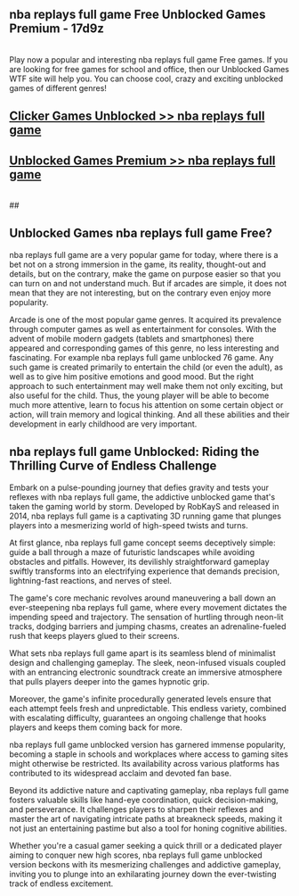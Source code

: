 ## nba replays full game Free Unblocked Games Premium - 17d9z <br>
<br>
Play now a popular and interesting nba replays full game Free games. If you are looking for free games for school and office, then our Unblocked Games WTF site will help you. You can choose cool, crazy and exciting unblocked games of different genres!


##  [Clicker Games Unblocked >> nba replays full game](http://freeplayer.one?title=nba_replays_full_game&ref=04)

##  [Unblocked Games Premium >> nba replays full game](http://freeplayer.one?title=nba_replays_full_game&ref=04)
  <br>
  ##



## Unblocked Games nba replays full game Free?

nba replays full game are a very popular game for today, where there is a bet not on a strong immersion in the game, its reality, thought-out and details, but on the contrary, make the game on purpose easier so that you can turn on and not understand much. But if arcades are simple, it does not mean that they are not interesting, but on the contrary even enjoy more popularity.

Arcade is one of the most popular game genres. It acquired its prevalence through computer games as well as entertainment for consoles. With the advent of mobile modern gadgets (tablets and smartphones) there appeared and corresponding games of this genre, no less interesting and fascinating. For example nba replays full game unblocked 76 game. Any such game is created primarily to entertain the child (or even the adult), as well as to give him positive emotions and good mood. But the right approach to such entertainment may well make them not only exciting, but also useful for the child. Thus, the young player will be able to become much more attentive, learn to focus his attention on some certain object or action, will train memory and logical thinking. And all these abilities and their development in early childhood are very important.

##  nba replays full game Unblocked: Riding the Thrilling Curve of Endless Challenge

Embark on a pulse-pounding journey that defies gravity and tests your reflexes with nba replays full game, the addictive unblocked game that's taken the gaming world by storm. Developed by RobKayS and released in 2014, nba replays full game is a captivating 3D running game that plunges players into a mesmerizing world of high-speed twists and turns.

At first glance, nba replays full game concept seems deceptively simple: guide a ball through a maze of futuristic landscapes while avoiding obstacles and pitfalls. However, its devilishly straightforward gameplay swiftly transforms into an electrifying experience that demands precision, lightning-fast reactions, and nerves of steel.

The game's core mechanic revolves around maneuvering a ball down an ever-steepening nba replays full game, where every movement dictates the impending speed and trajectory. The sensation of hurtling through neon-lit tracks, dodging barriers and jumping chasms, creates an adrenaline-fueled rush that keeps players glued to their screens.

What sets nba replays full game apart is its seamless blend of minimalist design and challenging gameplay. The sleek, neon-infused visuals coupled with an entrancing electronic soundtrack create an immersive atmosphere that pulls players deeper into the games hypnotic grip.

Moreover, the game's infinite procedurally generated levels ensure that each attempt feels fresh and unpredictable. This endless variety, combined with escalating difficulty, guarantees an ongoing challenge that hooks players and keeps them coming back for more.

nba replays full game unblocked version has garnered immense popularity, becoming a staple in schools and workplaces where access to gaming sites might otherwise be restricted. Its availability across various platforms has contributed to its widespread acclaim and devoted fan base.

Beyond its addictive nature and captivating gameplay, nba replays full game fosters valuable skills like hand-eye coordination, quick decision-making, and perseverance. It challenges players to sharpen their reflexes and master the art of navigating intricate paths at breakneck speeds, making it not just an entertaining pastime but also a tool for honing cognitive abilities.

Whether you're a casual gamer seeking a quick thrill or a dedicated player aiming to conquer new high scores, nba replays full game unblocked version beckons with its mesmerizing challenges and addictive gameplay, inviting you to plunge into an exhilarating journey down the ever-twisting track of endless excitement.